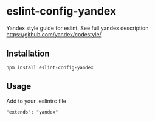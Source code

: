 eslint-config-yandex
============

Yandex style guide for eslint. See full yandex description <https://github.com/yandex/codestyle/>.

## Installation

  `npm install eslint-config-yandex`

## Usage

Add to your .eslintrc file

```
"extends": "yandex"
```
